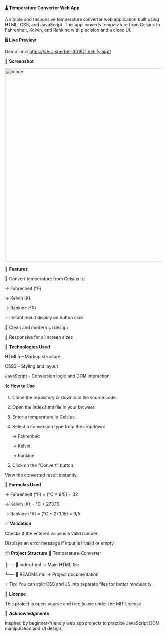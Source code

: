 **🌡️ Temperature Converter Web App**

   A simple and responsive temperature converter web application built using HTML, CSS, and JavaScript. This app converts temperature from Celsius to Fahrenheit, Kelvin, and Rankine with precision and a clean UI.

🖥️ **Live Preview**

  Demo Link: https://chic-sherbet-301921.netlify.app/

📸 **Screenshot**

 <img width="576" height="620" alt="image" src="https://github.com/user-attachments/assets/0c99d339-836f-4396-9879-b02d330b2283" />

📁 **Features**

🔄 Convert temperature from Celsius to:

-> Fahrenheit (°F)

-> Kelvin (K)

-> Rankine (°R)

💡 Instant result display on button click

🎨 Clean and modern UI design

📱 Responsive for all screen sizes

🚀 **Technologies Used**

HTML5 – Markup structure

CSS3 – Styling and layout

JavaScript – Conversion logic and DOM interaction

🛠️ **How to Use**

1. Clone the repository or download the source code.

2. Open the index.html file in your browser.

3. Enter a temperature in Celsius.

4. Select a conversion type from the dropdown:

    -> Fahrenheit

    -> Kelvin

    -> Rankine

5. Click on the "Convert" button.

View the converted result instantly.

🔢 **Formulas Used**

-> Fahrenheit (°F) = (°C × 9/5) + 32

-> Kelvin (K) = °C + 273.15

-> Rankine (°R) = (°C + 273.15) × 9/5

✅ **Validation**

Checks if the entered value is a valid number

Displays an error message if input is invalid or empty

📦 **Project Structure**
📁 Temperature-Converter

├── 📄 index.html     → Main HTML file

└── 📄 README.md      → Project documentation


💡 Tip: You can split CSS and JS into separate files for better modularity.

📄 **License**

This project is open-source and free to use under the MIT License
.

🙌 **Acknowledgments**

Inspired by beginner-friendly web app projects to practice JavaScript DOM manipulation and UI design.
